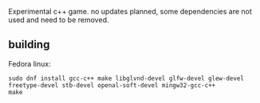 Experimental c++ game. no updates planned, some dependencies are not used and need to be removed.


## building
Fedora linux:
```
sudo dnf install gcc-c++ make libglvnd-devel glfw-devel glew-devel freetype-devel stb-devel openal-soft-devel mingw32-gcc-c++
make
```
